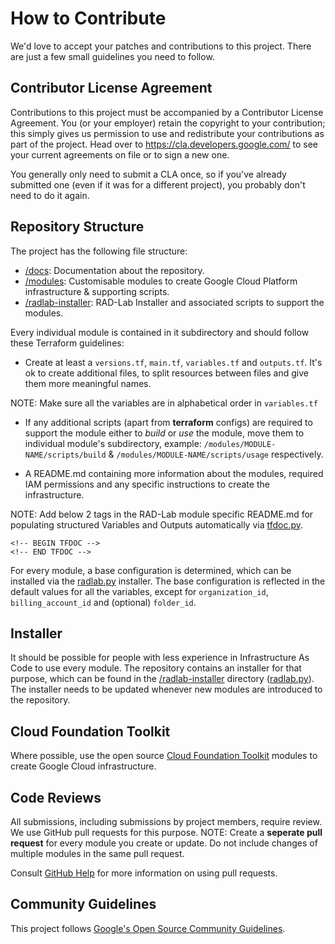 # How to Contribute

We'd love to accept your patches and contributions to this project. There are
just a few small guidelines you need to follow.

## Contributor License Agreement

Contributions to this project must be accompanied by a Contributor License
Agreement. You (or your employer) retain the copyright to your contribution;
this simply gives us permission to use and redistribute your contributions as
part of the project. Head over to <https://cla.developers.google.com/> to see
your current agreements on file or to sign a new one.

You generally only need to submit a CLA once, so if you've already submitted one
(even if it was for a different project), you probably don't need to do it
again.

## Repository Structure

The project has the following file structure:
- [/docs](../docs): Documentation about the repository.
- [/modules](../modules): Customisable modules to create Google Cloud Platform infrastructure & supporting scripts.
- [/radlab-installer](../radlab-installer): RAD-Lab Installer and associated scripts to support the modules.

Every individual module is contained in it subdirectory and should follow these Terraform guidelines:

- Create at least a `versions.tf`, `main.tf`, `variables.tf` and `outputs.tf`.  It's ok to create additional files, to split resources between files and give them more meaningful names. 

NOTE: Make sure all the variables are in alphabetical order in `variables.tf`

- If any additional scripts (apart from **terraform** configs) are required to support the module either to *build* or *use* the module, move them to individual module's subdirectory, example: `/modules/MODULE-NAME/scripts/build` & `/modules/MODULE-NAME/scripts/usage` respectively. 

- A README.md containing more information about the modules, required IAM permissions and any specific instructions to create the infrastructure.

NOTE: Add below 2 tags in the RAD-Lab module specific README.md for populating structured Variables and Outputs automatically via [tfdoc.py](../tools/tfdoc.py).

```
<!-- BEGIN TFDOC -->
<!-- END TFDOC -->
```

For every module, a base configuration is determined, which can be installed via the [radlab.py](../radlab-installer/README.md) installer.  The base configuration is reflected in the default values for all the variables, except for `organization_id`, `billing_account_id` and (optional) `folder_id`. 

## Installer
It should be possible for people with less experience in Infrastructure As Code to use every module.  The repository contains an installer for that purpose, which can be found in the [/radlab-installer](../radlab-installer) directory ([radlab.py](../radlab-installer/radlab.py)).  The installer needs to be updated whenever new modules are introduced to the repository.

## Cloud Foundation Toolkit
Where possible, use the open source [Cloud Foundation Toolkit](https://cloud.google.com/foundation-toolkit) modules to create Google Cloud infrastructure.

## Code Reviews

All submissions, including submissions by project members, require review. We use GitHub pull requests for this purpose. 
NOTE: Create a **seperate pull request** for every module you create or update. Do not include changes of multiple modules in the same pull request.  

Consult [GitHub Help](https://help.github.com/articles/about-pull-requests/) for more information on using pull requests.

## Community Guidelines

This project follows [Google's Open Source Community Guidelines](https://opensource.google/conduct/).